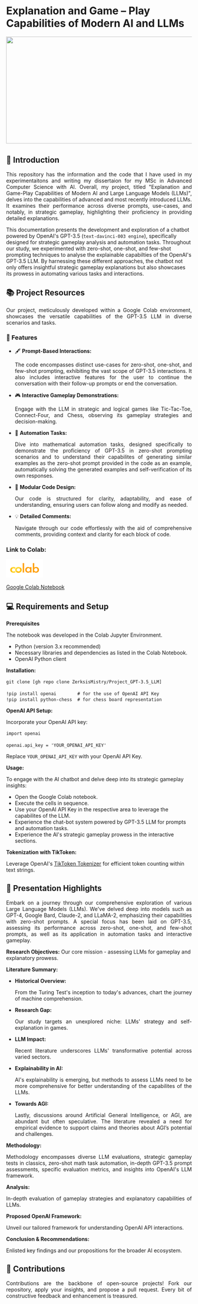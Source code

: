 # Explanation and Game – Play Capabilities of Modern AI and LLMs

<a href="https://www.bing.com/create?toWww=1&redig=2C515D4EAC1C4E42A8570BD3DA3B6064">
   <img src="https://github.com/ZerksisMistry/Project_GPT-3.5_LLM/blob/ab909bfcd8f8a5e1e0f7df82f5fdf14425389573/GitHub_Picture.png" 
      width="840" height="290"/">
</a>

## 🤖 Introduction
 
<p align="justify">
This repository has the information and the code that I have used in my experimentaitons and writing my dissertaion for my MSc in Advanced Computer Science with AI. Overall, my project, titled "Explanation and Game-Play Capabilities of Modern AI and Large Language Models (LLMs)", delves into the capabilities of advanced and most recently introduced LLMs. It examines their performance across diverse prompts, use-cases, and notably, in strategic gameplay, highlighting their proficiency in providing detailed explanations.
</p>

<p align="justify">
   
This documentation presents the development and exploration of a chatbot powered by OpenAI's GPT-3.5 (`text-davinci-003 engine`), specifically designed for strategic gameplay analysis and automation tasks. Throughout our study, we experimented with zero-shot, one-shot, and few-shot prompting techniques to analyse the explainable capabilties of the OpenAI's GPT-3.5 LLM. By harnessing these different approaches, the chatbot not only offers insightful strategic gameplay explanations but also showcases its prowess in automating various tasks and interactions.

</p>

## 📚 Project Resources
<p align="justify">
Our project, meticulously developed within a Google Colab environment, showcases the versatile capabilities of the GPT-3.5 LLM in diverse scenarios and tasks.
</p>

### 🌟 Features
   
- 🖋 **Prompt-Based Interactions:**  <p align="justify"> The code encompasses distinct use-cases for zero-shot, one-shot, and few-shot prompting, exhibiting the vast scope of GPT-3.5 interactions. It also includes interactive features for the user to continue the conversation with their follow-up prompts or end the conversation. </p>

- 🎮  **Interactive Gameplay Demonstrations:** <p align="justify"> Engage with the LLM in strategic and logical games like Tic-Tac-Toe, Connect-Four, and Chess, observing its gameplay strategies and decision-making. </p>

- 🧮 **Automation Tasks:** <p align="justify"> Dive into mathematical automation tasks, designed specifically to demonstrate the proficiency of GPT-3.5 in zero-shot prompting scenarios and to understand their capabilites of generating similar examples as the zero-shot prompt provided in the code as an example, automatically solving the generated examples and self-verification of its own responses. </p>
  
- 🧩 **Modular Code Design:** <p align="justify"> Our code is structured for clarity, adaptability, and ease of understanding, ensuring users can follow along and modify as needed. </p>
  
- 💡 **Detailed Comments:** <p align="justify"> Navigate through our code effortlessly with the aid of comprehensive comments, providing context and clarity for each block of code. </p>

### Link to Colab:

<a href="https://colab.research.google.com/drive/1e0pEE_1bHZnPKVEnh9TGhmUWwg4T9gpk?usp=sharing">
   <img src="https://github.com/ZerksisMistry/Project_GPT-3.5_LLM/blob/c1343a2fd2f0ee15d19f63df93927b35a20901b5/Google%20Colab%20Logo.png" alt="Google Colab Logo" width="100" height="50"/>
</a>

[Google Colab Notebook](https://colab.research.google.com/drive/1e0pEE_1bHZnPKVEnh9TGhmUWwg4T9gpk?usp=sharing)


## 💻 Requirements and Setup

**Prerequisites**

The notebook was developed in the Colab Jupyter Environment.

- Python (version 3.x recommended)
- Necessary libraries and dependencies as listed in the Colab Notebook.
- OpenAI Python client


**Installation:**

```
git clone [gh repo clone ZerksisMistry/Project_GPT-3.5_LLM]

!pip install openai        # for the use of OpenAI API Key
!pip install python-chess  # for chess board representation
```

**OpenAI API Setup:**

Incorporate your OpenAI API key:

```
import openai

openai.api_key = 'YOUR_OPENAI_API_KEY'
```

Replace `YOUR_OPENAI_API_KEY` with your OpenAI API Key.

**Usage:**

To engage with the AI chatbot and delve deep into its strategic gameplay insights:
- Open the Google Colab notebook.
- Execute the cells in sequence.
- Use your OpenAI API Key in the respective area to leverage the capabilites of the LLM.
- Experience the chat-bot system powered by GPT-3.5 LLM for prompts and automation tasks.
- Experience the AI's strategic gameplay prowess in the interactive sections.


**Tokenization with TikToken:**

Leverage OpenAI's [TikToken Tokenizer](https://github.com/openai/tiktoken) for efficient token counting within text strings.


## 📌 Presentation Highlights
<p align="justify"> 
Embark on a journey through our comprehensive exploration of various Large Language Models (LLMs). We've delved deep into models such as GPT-4, Google Bard, Claude-2, and LLaMA-2, emphasizing their capabilities with zero-shot prompts. A special focus has been laid on GPT-3.5, assessing its performance across zero-shot, one-shot, and few-shot prompts, as well as its application in automation tasks and interactive gameplay.
</p>

**Research Objectives:** Our core mission - assessing LLMs for gameplay and explanatory prowess.

**Literature Summary:**

- **Historical Overview:** <p align="justify"> From the Turing Test's inception to today's advances, chart the journey of machine comprehension.</p>
- **Research Gap:** <p align="justify"> Our study targets an unexplored niche: LLMs' strategy and self-explanation in games.</p>
- **LLM Impact:** <p align="justify"> Recent literature underscores LLMs' transformative potential across varied sectors.</p>
- **Explainability in AI:** <p align="justify"> AI's explainability is emerging, but methods to assess LLMs need to be more comprehensive for better understanding of the capabilites of the LLMs.</p>
- **Towards AGI:** <p align="justify"> Lastly, discussions around Artificial General Intelligence, or AGI, are abundant but often speculative. The literature revealed a need for empirical evidence to support claims and theories about AGI’s potential and challenges.</p>

**Methodology:** <p align="justify"> Methodology encompasses diverse LLM evaluations, strategic gameplay tests in classics, zero-shot math task automation, in-depth GPT-3.5 prompt assessments, specific evaluation metrics, and insights into OpenAI's LLM framework.</p>

**Analysis:** <p align="justify"> In-depth evaluation of gameplay strategies and explanatory capabilities of LLMs.</p>

**Proposed OpenAI Framework:** <p align="justify"> Unveil our tailored framework for understanding OpenAI API interactions.</p>

**Conclusion & Recommendations:** <p align="justify"> Enlisted key findings and our propositions for the broader AI ecosystem.</p>


## 🤝 Contributions
<p align="justify">
Contributions are the backbone of open-source projects! Fork our repository, apply your insights, and propose a pull request. Every bit of constructive feedback and enhancement is treasured.
</p>









